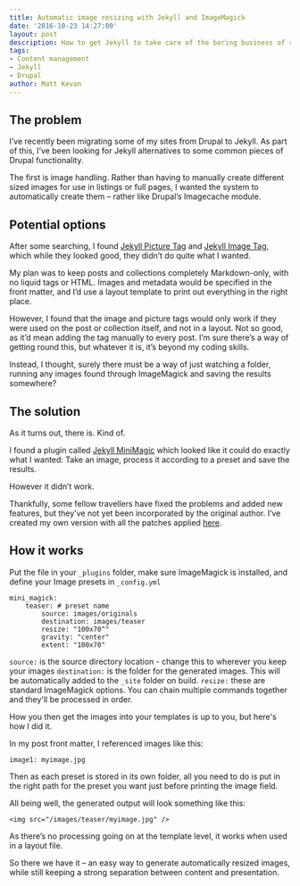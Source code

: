 ```yaml
---
title: Automatic image resizing with Jekyll and ImageMagick
date: '2016-10-23 14:27:00'
layout: post
description: How to get Jekyll to take care of the boring business of resizing and cropping images.
tags:
- Content management
- Jekyll
- Drupal
author: Matt Kevan
---
```

## The problem
I’ve recently been migrating some of my sites from Drupal to Jekyll. As part of this, I’ve been looking for Jekyll alternatives to some common pieces of Drupal functionality.

The first is image handling. Rather than having to manually create different sized images for use in listings or full pages, I wanted the system to automatically create them – rather like Drupal’s Imagecache module.

## Potential options

After some searching, I found [Jekyll Picture Tag](https://github.com/robwierzbowski/jekyll-picture-tag) and [Jekyll Image Tag](https://github.com/robwierzbowski/jekyll-image-tag), which while they looked good, they didn’t do quite what I wanted.

My plan was to keep posts and collections completely Markdown-only, with no liquid tags or HTML. Images and metadata would be specified in the front matter, and I’d use a layout template to print out everything in the right place. 

However, I found that the image and picture tags would only work if they were used on the post or collection itself, and not in a layout. Not so good, as it’d mean adding the tag manually to every post. I’m sure there’s a way of getting round this, but whatever it is, it’s beyond my coding skills.

Instead, I thought, surely there must be a way of just watching a folder, running any images found through ImageMagick and saving the results somewhere? 

## The solution

As it turns out, there is. Kind of. 

I found a plugin called [Jekyll MiniMagic](https://github.com/zroger/jekyll-minimagick) which looked like it could do exactly what I wanted: Take an image, process it according to a preset and save the results. 

However it didn’t work. 

Thankfully, some fellow travellers have fixed the problems and added new features, but they’ve not yet been incorporated by the original author. I’ve created my own version with all the patches applied [here](https://github.com/MattKevan/Jekyll-MiniMagick-new).

## How it works
Put the file in your `_plugins` folder, make sure ImageMagick is installed, and define your Image presets in `_config.yml`

```
mini_magick:
    teaser: # preset name
        source: images/originals
        destination: images/teaser
        resize: "100x70^"
        gravity: "center"
        extent: "100x70"        
```

`source:` is the source directory location - change this to wherever you keep your images
`destination:` is the folder for the generated images. This will be automatically added to the `_site` folder on build.
`resize:` these are standard ImageMagick options. You can chain multiple commands together and they'll be processed in order.

How you then get the images into your templates is up to you, but here's how I did it.

In my post front matter, I referenced images like this:

`image1: myimage.jpg`

Then as each preset is stored in its own folder, all you need to do is put in the right path for the preset you want just before printing the image field.

All being well, the generated output will look something like this:

```
<img src="/images/teaser/myimage.jpg" /> 
```

As there’s no processing going on at the template level, it works when used in a layout file.

So there we have it – an easy way to generate automatically resized images, while still keeping a strong separation between content and presentation.
